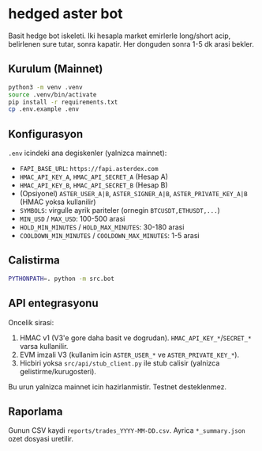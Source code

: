 # hedged aster bot

Basit hedge bot iskeleti. Iki hesapla market emirlerle long/short acip, belirlenen sure tutar, sonra kapatir. Her donguden sonra 1-5 dk arasi bekler.

## Kurulum (Mainnet)

```bash
python3 -m venv .venv
source .venv/bin/activate
pip install -r requirements.txt
cp .env.example .env
```

## Konfigurasyon
`.env` icindeki ana degiskenler (yalnizca mainnet):
- `FAPI_BASE_URL`: `https://fapi.asterdex.com`
- `HMAC_API_KEY_A`, `HMAC_API_SECRET_A` (Hesap A)
- `HMAC_API_KEY_B`, `HMAC_API_SECRET_B` (Hesap B)
- (Opsiyonel) `ASTER_USER_A|B`, `ASTER_SIGNER_A|B`, `ASTER_PRIVATE_KEY_A|B` (HMAC yoksa kullanilir)
- `SYMBOLS`: virgulle ayrik pariteler (ornegin `BTCUSDT,ETHUSDT,...`)
- `MIN_USD` / `MAX_USD`: 100-500 arasi
- `HOLD_MIN_MINUTES` / `HOLD_MAX_MINUTES`: 30-180 arasi
- `COOLDOWN_MIN_MINUTES` / `COOLDOWN_MAX_MINUTES`: 1-5 arasi

## Calistirma
```bash
PYTHONPATH=. python -m src.bot
```

## API entegrasyonu
Oncelik sirasi:
1) HMAC v1 (V3'e gore daha basit ve dogrudan). `HMAC_API_KEY_*`/`SECRET_*` varsa kullanilir.
2) EVM imzali V3 (kullanim icin `ASTER_USER_*` ve `ASTER_PRIVATE_KEY_*`).
3) Hicbiri yoksa `src/api/stub_client.py` ile stub calisir (yalnizca gelistirme/kurugosteri).

Bu urun yalnizca mainnet icin hazirlanmistir. Testnet desteklenmez.

## Raporlama
Gunun CSV kaydi `reports/trades_YYYY-MM-DD.csv`. Ayrica `*_summary.json` ozet dosyasi uretilir.
